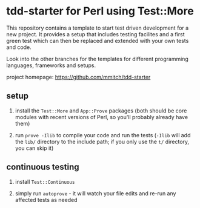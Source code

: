 tdd-starter for Perl using Test::More
=====================================

This repository contains a template to start test driven development
for a new project.  It provides a setup that includes testing
facilites and a first green test which can then be replaced and
extended with your own tests and code.

Look into the other branches for the templates for different
programming languages, frameworks and setups.

project homepage: https://github.com/mmitch/tdd-starter


setup
-----

1. install the ```Test::More``` and ```App::Prove``` packages (both
   should be core modules with recent versions of Perl, so you'll
   probably already have them)

2. run ``prove -Ilib`` to compile your code and run the tests
   (``-Ilib`` will add the ``lib/`` directory to the include path; if
   you only use the ``t/`` directory, you can skip it)


continuous testing
------------------

1. install ``Test::Continuous``

2. simply run ``autoprove`` - it will watch your file edits and re-run
   any affected tests as needed
